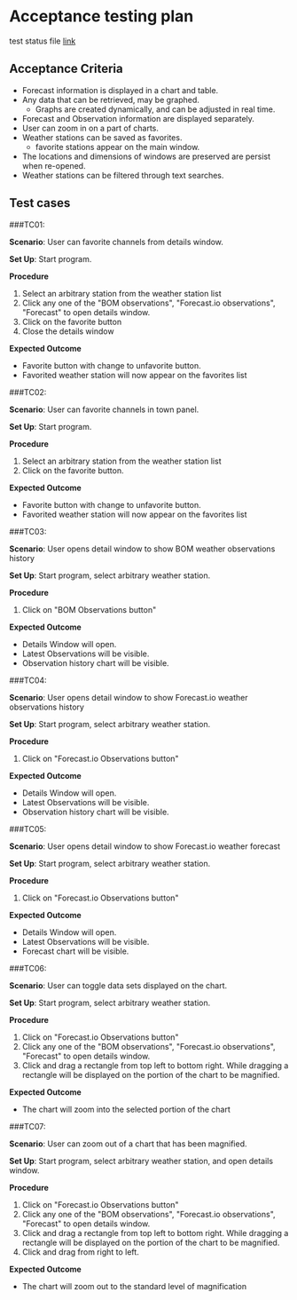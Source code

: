 # Acceptance testing plan

test status file [link]()  <!-- TODO -->

## Acceptance Criteria

- Forecast information is displayed in a chart and table.
- Any data that can be retrieved, may be graphed.
    - Graphs are created dynamically, and can be adjusted in real time.
- Forecast and Observation information are displayed separately.
- User can zoom in on a part of charts.
- Weather stations can be saved as favorites.
    - favorite stations appear on the main window.
- The locations and dimensions of windows are preserved are persist when re-opened.
- Weather stations can be filtered through text searches.

## Test cases

###TC01:

**Scenario**: User can favorite channels from details window.

**Set Up**: Start program.

**Procedure**

1. Select an arbitrary station from the weather station list
2. Click any one of the "BOM observations", "Forecast.io observations", "Forecast" to open details window.
3. Click on the favorite button
4. Close the details window

**Expected Outcome**

- Favorite button with change to unfavorite button.
- Favorited weather station will now appear on the favorites list

###TC02:

**Scenario**: User can favorite channels in town panel.

**Set Up**: Start program.

**Procedure**

1. Select an arbitrary station from the weather station list
2. Click on the favorite button.

**Expected Outcome**

- Favorite button with change to unfavorite button.
- Favorited weather station will now appear on the favorites list

###TC03:

**Scenario**: User opens detail window to show BOM weather observations history

**Set Up**: Start program, select arbitrary weather station.

**Procedure**

1. Click on "BOM Observations button"

**Expected Outcome**

- Details Window will open.
- Latest Observations will be visible.
- Observation history chart will be visible.

###TC04:

**Scenario**: User opens detail window to show Forecast.io weather observations history

**Set Up**: Start program, select arbitrary weather station.

**Procedure**

1. Click on "Forecast.io Observations button"

**Expected Outcome**

- Details Window will open.
- Latest Observations will be visible.
- Observation history chart will be visible.

###TC05:

**Scenario**: User opens detail window to show Forecast.io weather forecast

**Set Up**: Start program, select arbitrary weather station.

**Procedure**

1. Click on "Forecast.io Observations button"

**Expected Outcome**

- Details Window will open.
- Latest Observations will be visible.
- Forecast chart will be visible.

###TC06:

**Scenario**: User can toggle data sets displayed on the chart.

**Set Up**: Start program, select arbitrary weather station.

**Procedure**

1. Click on "Forecast.io Observations button"
2. Click any one of the "BOM observations", "Forecast.io observations", "Forecast" to open details window.
3. Click and drag a rectangle from top left to bottom right. While dragging a rectangle will be displayed on the portion of the chart to be magnified.

**Expected Outcome**

- The chart will zoom into the selected portion of the chart

###TC07:

**Scenario**: User can zoom out of a chart that has been magnified.

**Set Up**: Start program, select arbitrary weather station, and open details window.

**Procedure**

1. Click on "Forecast.io Observations button"
2. Click any one of the "BOM observations", "Forecast.io observations", "Forecast" to open details window.
3. Click and drag a rectangle from top left to bottom right. While dragging a rectangle will be displayed on the portion of the chart to be magnified.
4. Click and drag from right to left.

**Expected Outcome**

- The chart will zoom out to the standard level of magnification